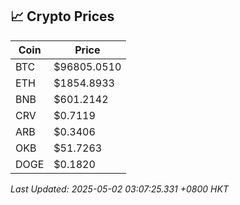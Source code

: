 ## 📈 Crypto Prices

| Coin | Price |
| ---- | ----- |
| BTC | $96805.0510 |
| ETH | $1854.8933 |
| BNB | $601.2142 |
| CRV | $0.7119 |
| ARB | $0.3406 |
| OKB | $51.7263 |
| DOGE | $0.1820 |

_Last Updated: 2025-05-02 03:07:25.331 +0800 HKT_